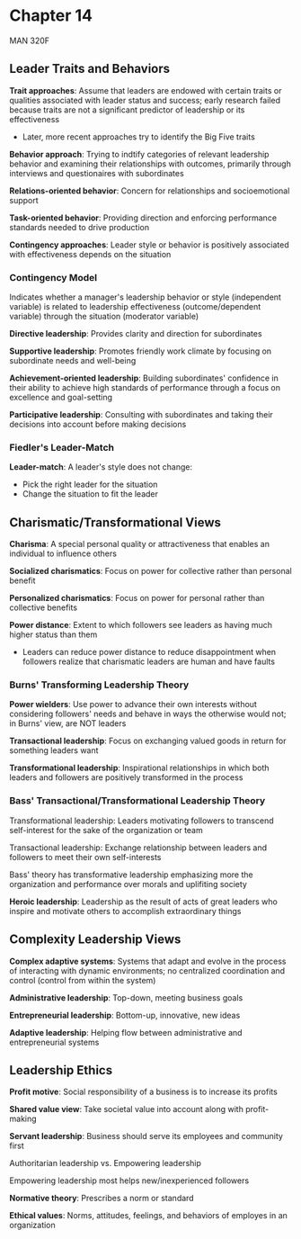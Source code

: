 # Chapter 14

MAN 320F

## Leader Traits and Behaviors

**Trait approaches**: Assume that leaders are endowed with certain traits or qualities associated with leader status and success; early research failed because traits are not a significant predictor of leadership or its effectiveness

- Later, more recent approaches try to identify the Big Five traits

**Behavior approach**: Trying to indtify categories of relevant leadership behavior and examining their relationships with outcomes, primarily through interviews and questionaires with subordinates

**Relations-oriented behavior**: Concern for relationships and socioemotional support

**Task-oriented behavior**: Providing direction and enforcing performance standards needed to drive production

**Contingency approaches**: Leader style or behavior is positively associated with effectiveness depends on the situation

### Contingency Model

Indicates whether a manager's leadership behavior or style (independent variable) is related to leadership effectiveness (outcome/dependent variable) through the situation (moderator variable)

**Directive leadership**: Provides clarity and direction for subordinates

**Supportive leadership**: Promotes friendly work climate by focusing on subordinate needs and well-being

**Achievement-oriented leadership**: Building subordinates' confidence in their ability to achieve high standards of performance through a focus on excellence and goal-setting

**Participative leadership**: Consulting with subordinates and taking their decisions into account before making decisions

### Fiedler's Leader-Match

**Leader-match**: A leader's style does not change:

- Pick the right leader for the situation
- Change the situation to fit the leader

## Charismatic/Transformational Views

**Charisma**: A special personal quality or attractiveness that enables an individual to influence others

**Socialized charismatics**: Focus on power for collective rather than personal benefit

**Personalized charismatics**: Focus on power for personal rather than collective benefits 

**Power distance**: Extent to which followers see leaders as having much higher status than them

- Leaders can reduce power distance to reduce disappointment when followers realize that charismatic leaders are human and have faults

### Burns' Transforming Leadership Theory

**Power wielders**: Use power to advance their own interests without considering followers' needs and behave in ways the otherwise would not; in Burns' view, are NOT leaders

**Transactional leadership**: Focus on exchanging valued goods in return for something leaders want

**Transformational leadership**: Inspirational relationships in which both leaders and followers are positively transformed in the process

### Bass' Transactional/Transformational Leadership Theory

Transformational leadership: Leaders motivating followers to transcend self-interest for the sake of the organization or team

Transactional leadership: Exchange relationship between leaders and followers to meet their own self-interests

Bass' theory has transformative leadership emphasizing more the organization and performance over morals and uplifiting society

**Heroic leadership**: Leadership as the result of acts of great leaders who inspire and motivate others to accomplish extraordinary things

## Complexity Leadership Views

**Complex adaptive systems**: Systems that adapt and evolve in the process of interacting with dynamic environments; no centralized coordination and control (control from within the system)

**Administrative leadership**: Top-down, meeting business goals

**Entrepreneurial leadership**: Bottom-up, innovative, new ideas

**Adaptive leadership**: Helping flow between administrative and entrepreneurial systems

## Leadership Ethics

**Profit motive**: Social responsibility of a business is to increase its profits

**Shared value view**: Take societal value into account along with profit-making

**Servant leadership**: Business should serve its employees and community first

Authoritarian leadership vs. Empowering leadership

Empowering leadership most helps new/inexperienced followers

**Normative theory**: Prescribes a norm or standard

**Ethical values**: Norms, attitudes, feelings, and behaviors of employes in an organization
